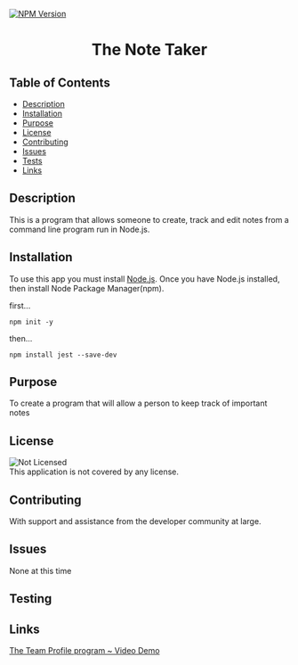 [![NPM Version](https://img.shields.io/npm/v/npm.svg?style=flat)]()
<br />

  <h1 align="center"> The Note Taker </h1>
     
  ## Table of Contents
  - [Description](#description)
  - [Installation](#installation)
  - [Purpose](#purpose)
  - [License](#license)
  - [Contributing](#contributing)
  - [Issues](#issues)
  - [Tests](#tests)
  - [Links](#links)
  ## Description
   This is a program that allows someone to create, track and edit notes from a command line program run in Node.js.
  ## Installation
   To use this app you must install [Node.js](https://nodejs.org/en/).  Once you have Node.js installed, then install Node Package Manager(npm).

first...

```
npm init -y
```

then...

```
npm install jest --save-dev
```

## Purpose

To create a program that will allow a person to keep track of important notes

## License

![Not Licensed](https://img.shields.io/badge/license--tertiary)
<br />
This application is not covered by any license.

## Contributing

With support and assistance from the developer community at large.

## Issues

None at this time

## Testing

## Links

[The Team Profile program ~ Video Demo](https://youtu.be/OSGtYnhvZoc)

